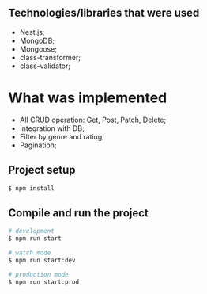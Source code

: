 ## Technologies/libraries that were used

- Nest.js;
- MongoDB;
- Mongoose;
- class-transformer;
- class-validator;

# What was implemented

* All CRUD operation: Get, Post, Patch, Delete;
* Integration with DB;
* Filter by genre and rating;
* Pagination;

## Project setup

```bash
$ npm install
```

## Compile and run the project

```bash
# development
$ npm run start

# watch mode
$ npm run start:dev

# production mode
$ npm run start:prod
```

